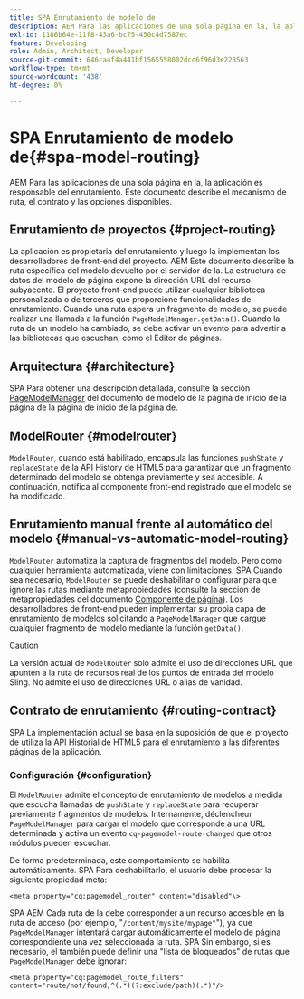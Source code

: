 ```yaml
---
title: SPA Enrutamiento de modelo de
description: AEM Para las aplicaciones de una sola página en la, la aplicación es responsable del enrutamiento. Este documento describe el mecanismo de ruta, el contrato y las opciones disponibles.
exl-id: 1186b64e-11f8-43a6-bc75-450c4d7587ec
feature: Developing
role: Admin, Architect, Developer
source-git-commit: 646ca4f4a441bf1565558002dcd6f96d3e228563
workflow-type: tm+mt
source-wordcount: '438'
ht-degree: 0%

---
```


# SPA Enrutamiento de modelo de{#spa-model-routing}

AEM Para las aplicaciones de una sola página en la, la aplicación es responsable del enrutamiento. Este documento describe el mecanismo de ruta, el contrato y las opciones disponibles.

## Enrutamiento de proyectos {#project-routing}

La aplicación es propietaria del enrutamiento y luego la implementan los desarrolladores de front-end del proyecto. AEM Este documento describe la ruta específica del modelo devuelto por el servidor de la. La estructura de datos del modelo de página expone la dirección URL del recurso subyacente. El proyecto front-end puede utilizar cualquier biblioteca personalizada o de terceros que proporcione funcionalidades de enrutamiento. Cuando una ruta espera un fragmento de modelo, se puede realizar una llamada a la función `PageModelManager.getData()`. Cuando la ruta de un modelo ha cambiado, se debe activar un evento para advertir a las bibliotecas que escuchan, como el Editor de páginas.

## Arquitectura {#architecture}

SPA Para obtener una descripción detallada, consulte la sección [PageModelManager](blueprint.md#pagemodelmanager) del documento de modelo de la página de inicio de la página de la página de inicio de la página de.

## ModelRouter {#modelrouter}

`ModelRouter`, cuando está habilitado, encapsula las funciones `pushState` y `replaceState` de la API History de HTML5 para garantizar que un fragmento determinado del modelo se obtenga previamente y sea accesible. A continuación, notifica al componente front-end registrado que el modelo se ha modificado.

## Enrutamiento manual frente al automático del modelo {#manual-vs-automatic-model-routing}

`ModelRouter` automatiza la captura de fragmentos del modelo. Pero como cualquier herramienta automatizada, viene con limitaciones. SPA Cuando sea necesario, `ModelRouter` se puede deshabilitar o configurar para que ignore las rutas mediante metapropiedades (consulte la sección de metapropiedades del documento [Componente de página](page-component.md)). Los desarrolladores de front-end pueden implementar su propia capa de enrutamiento de modelos solicitando a `PageModelManager` que cargue cualquier fragmento de modelo mediante la función `getData()`.

>[!CAUTION]
>
>La versión actual de `ModelRouter` solo admite el uso de direcciones URL que apunten a la ruta de recursos real de los puntos de entrada del modelo Sling. No admite el uso de direcciones URL o alias de vanidad.

## Contrato de enrutamiento {#routing-contract}

SPA La implementación actual se basa en la suposición de que el proyecto de utiliza la API Historial de HTML5 para el enrutamiento a las diferentes páginas de la aplicación.

### Configuración {#configuration}

El `ModelRouter` admite el concepto de enrutamiento de modelos a medida que escucha llamadas de `pushState` y `replaceState` para recuperar previamente fragmentos de modelos. Internamente, déclencheur `PageModelManager` para cargar el modelo que corresponde a una URL determinada y activa un evento `cq-pagemodel-route-changed` que otros módulos pueden escuchar.

De forma predeterminada, este comportamiento se habilita automáticamente. SPA Para deshabilitarlo, el usuario debe procesar la siguiente propiedad meta:

```
<meta property="cq:pagemodel_router" content="disabled"\>
```

SPA AEM Cada ruta de la debe corresponder a un recurso accesible en la ruta de acceso (por ejemplo, &quot;`/content/mysite/mypage"`&quot;), ya que `PageModelManager` intentará cargar automáticamente el modelo de página correspondiente una vez seleccionada la ruta. SPA Sin embargo, si es necesario, el también puede definir una &quot;lista de bloqueados&quot; de rutas que `PageModelManager` debe ignorar:

```
<meta property="cq:pagemodel_route_filters" content="route/not/found,^(.*)(?:exclude/path)(.*)"/>
```
